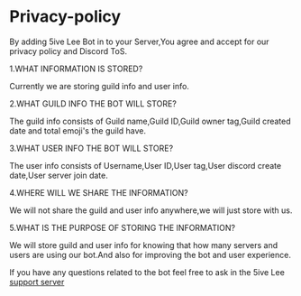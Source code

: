# Privacy-policy
By adding 5ive Lee Bot in to your Server,You agree and accept for our privacy policy and Discord ToS.

1.WHAT INFORMATION IS STORED?

Currently we are storing guild info and user info.

2.WHAT GUILD INFO THE BOT WILL STORE?

The guild info consists of Guild name,Guild ID,Guild owner tag,Guild created date and total emoji's the guild have.

3.WHAT USER INFO THE BOT WILL STORE?

The user info consists of Username,User ID,User tag,User discord create date,User server join date.

4.WHERE WILL WE SHARE THE INFORMATION?

We will not share the guild and user info anywhere,we will just store with us.

5.WHAT IS THE PURPOSE OF STORING THE INFORMATION?

We will store guild and user info for knowing that how many servers and users are using our bot.And also for improving the bot and user experience.

If you have any questions related to the bot feel free to ask in the 5ive Lee [support server](https://discord.gg/8Y3pm3dqtQ)
